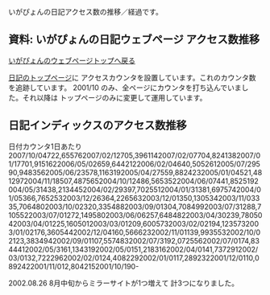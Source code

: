 いがぴょんの日記アクセス数の推移／経過です。

## 資料: いがぴょんの日記ウェブページ アクセス数推移




[いがぴょんのウェブページトップへ戻る](../../index.html)





[日記のトップページ](http://homepage2.nifty.com/igat/igapyon/diary/)に アクセスカウンタを設置しています。これのカウンタ数を追跡しています。
2001/10 のみ、全ページにカウンタを打ち込んでいました。それ以降は トップページのみに変更して運用しています。

## 日記インディックスのアクセス数推移


  
日付カウンタ1日あたり2007/10/04722,655762007/02/12705,3961142007/02/07704,8241382007/01/17701,9151622006/05/02659,6442122006/02/04640,5052612005/07/29590,9483562005/06/23578,1163192005/04/27559,8824232005/01/04521,4812972004/11/18507,4875652004/10/12486,5653522004/06/07441,8525192004/05/31438,2134452004/02/29397,7025512004/01/31381,6975742004/01/05366,7652532003/12/26364,2265632003/12/01350,1305342003/11/03335,7064802003/10/02320,3354882003/09/01304,7084992003/07/31288,7105522003/07/01272,1495802003/06/06257,6484822003/04/30239,7805042003/04/01225,1605012003/03/01209,6005732003/02/02194,1235732003/01/02176,3605442002/12/04160,5666232002/11/01139,9935532002/10/02123,3834942002/09/01107,5574832002/07/3192,0725562002/07/0174,8344412002/05/3161,1343192002/05/0151,2183162002/04/0141,7372912002/03/0132,7222962002/02/0124,4082292002/01/0117,2892322001/12/0110,0892422001/11/012,8042152001/10/190-

2002.08.26 8月中旬からミラーサイトが1つ増えて 計3つになりました。